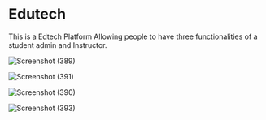 # Edutech
This is a Edtech Platform Allowing people to have three functionalities of a student admin and Instructor.

![Screenshot (389)](https://github.com/EkanshGupta-02/Edutech/assets/76432963/58d7762b-90e8-4695-87a9-8e64c4f6c9ce)

![Screenshot (391)](https://github.com/EkanshGupta-02/Edutech/assets/76432963/a90793f7-0e7b-416d-a936-87d290b36556)

![Screenshot (390)](https://github.com/EkanshGupta-02/Edutech/assets/76432963/efd24e0b-64aa-404c-a158-ab0ebeca0eb4)

![Screenshot (393)](https://github.com/EkanshGupta-02/Edutech/assets/76432963/63aee86e-4ebe-49f1-8246-1760be1b3124)




